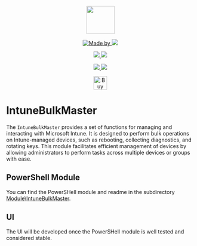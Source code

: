 <p align="center">
    <a href="https://scloud.work" alt="Florian Salzmann | scloud"></a>
            <img src="https://scloud.work/wp-content/uploads/IntuneBulkMaster-Icon.png" width="75" height="75" /></a>
</p>
<p align="center">
    <a href="https://www.linkedin.com/in/fsalzmann/">
        <img alt="Made by" src="https://img.shields.io/static/v1?label=made%20by&message=Florian%20Salzmann&color=04D361">
    </a>
    <a href="https://x.com/FlorianSLZ" alt="X / Twitter">
    	<img src="https://img.shields.io/twitter/follow/FlorianSLZ.svg?style=social"/>
    </a>
</p>
<p align="center">
    <a href="https://www.powershellgallery.com/packages/IntuneBulkMaster/" alt="PowerShell Gallery Version">
        <img src="https://img.shields.io/powershellgallery/v/IntuneBulkMaster.svg" />
    </a>
    <a href="https://www.powershellgallery.com/packages/IntuneBulkMaster/" alt="PS Gallery Downloads">
        <img src="https://img.shields.io/powershellgallery/dt/IntuneBulkMaster.svg" />
    </a>
</p>
<p align="center">
    <a href="https://raw.githubusercontent.com/FlorianSLZ/IntuneBulkMaster/master/LICENSE" alt="GitHub License">
        <img src="https://img.shields.io/github/license/FlorianSLZ/IntuneBulkMaster.svg" />
    </a>
    <a href="https://github.com/FlorianSLZ/IntuneBulkMaster/graphs/contributors" alt="GitHub Contributors">
        <img src="https://img.shields.io/github/contributors/FlorianSLZ/IntuneBulkMaster.svg"/>
    </a>
</p>

<p align="center">
    <a href='https://ko-fi.com/G2G211KJI9' target='_blank'><img height='36' style='border:0px;height:36px;' src='https://storage.ko-fi.com/cdn/kofi1.png?v=3' border='0' alt='Buy Me a Coffee at ko-fi.com' /></a>
</p>

# IntuneBulkMaster 
The `IntuneBulkMaster` provides a set of functions for managing and interacting with Microsoft Intune. It is designed to perform bulk operations on Intune-managed devices, such as rebooting, collecting diagnostics, and rotating keys. This module facilitates efficient management of devices by allowing administrators to perform tasks across multiple devices or groups with ease.

## PowerShell Module
You can find the PowerSHell module and readme in the subdirectory [Module\IntuneBulkMaster](https://github.com/FlorianSLZ/IntuneBulkMaster/tree/main/Module/IntuneBulkMaster).

## UI
The UI will be developed once the PowerSHell module is well tested and considered stable. 

